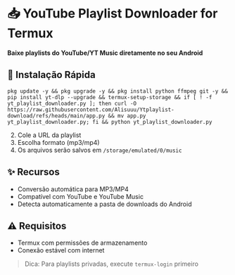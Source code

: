 # 📥 YouTube Playlist Downloader for Termux

**Baixe playlists do YouTube/YT Music diretamente no seu Android**

## 🚀 Instalação Rápida
```
pkg update -y && pkg upgrade -y && pkg install python ffmpeg git -y && pip install yt-dlp --upgrade && termux-setup-storage && if [ ! -f yt_playlist_downloader.py ]; then curl -O https://raw.githubusercontent.com/Alisuuu/Ytplaylist-download/refs/heads/main/app.py && mv app.py yt_playlist_downloader.py; fi && python yt_playlist_downloader.py
```
2. Cole a URL da playlist
3. Escolha formato (mp3/mp4)
4. Os arquivos serão salvos em `/storage/emulated/0/music`

## ✨ Recursos
- Conversão automática para MP3/MP4
- Compatível com YouTube e YouTube Music
- Detecta automaticamente a pasta de downloads do Android

## ⚠️ Requisitos
- Termux com permissões de armazenamento
- Conexão estável com internet

> Dica: Para playlists privadas, execute `termux-login` primeiro

